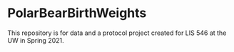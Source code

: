 # PolarBearBirthWeights
This repository is for data and a protocol project created for LIS 546 at the UW in Spring 2021.
